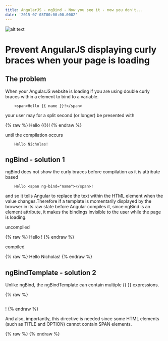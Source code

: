 ```yaml
---
title: AngularJS - ngBind - Now you see it - now you don't...
date: '2015-07-03T00:00:00.000Z'
---
```


![alt text ](https://images-na.ssl-images-amazon.com/images/I/51TOm9SmokL._SX391_BO1,204,203,200_.jpg "Now you see it, now you don't")
  

# Prevent AngularJS displaying curly braces when your page is loading

## The problem
When your AngularJS website is loading if you are using double curly braces within a element to bind to a variable.

```
	<span>Hello {{ name }}!</span>
```
	
your user may for a split second (or longer) be presented with

{% raw %}
	Hello {{}}!
{% endraw %}

until the compilation occurs

```
	Hello Nicholas!
```

## ngBind - solution 1
ngBind does not show the curly braces before compilation as it is attribute based

```
	Hello <span ng-bind="name"></span>!
```

and so it tells Angular to replace the text within the HTML element when the value changes.Therefore if a template is momentarily displayed by the browser in its raw state before Angular compiles it, since ngBind is an element attribute, it makes the bindings invisible to the user while the page is loading.

uncompiled

{% raw %}
	Hello !
{% endraw %}


compiled

{% raw %}
	Hello Nicholas!
{% endraw %}


## ngBindTemplate - solution 2

Unlike ngBind, the ngBindTemplate can contain multiple {{ }} expressions.

{% raw %}
	<pre ng-bind-template="{{salutation}} {{name}}!"></pre> !
{% endraw %}


And also, importantly, this directive is needed since some HTML elements (such as TITLE and OPTION) cannot contain SPAN elements.

{% raw %}
	<title ng:bind-template="Hello: {{name}}"></title>
{% endraw %}


